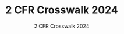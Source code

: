 ---
layout: resources-landing
title: "2 CFR Crosswalk 2024"
subtitle: "2 CFR Crosswalk 2024"
doc-link: ../assets/files/2-CFR-Crosswalk-2024.xlsx
filters: federal-financial-assistance uniform-guidance-2-cfr-200 guidance 2024
fiscal_year: 2024
---